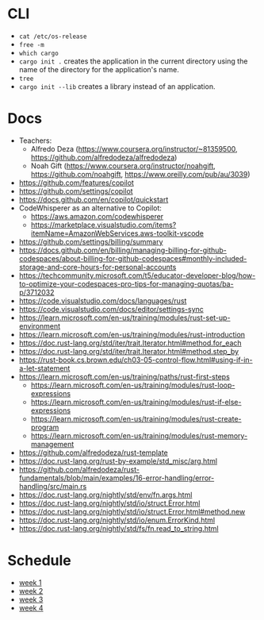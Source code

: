 # CLI

- `cat /etc/os-release`
- `free -m`
- `which cargo`
- `cargo init .` creates the application in the current directory using the name of the directory for the application's name.
- `tree`
- `cargo init --lib` creates a library instead of an application.

# Docs

- Teachers:
  - Alfredo Deza (https://www.coursera.org/instructor/~81359500, https://github.com/alfredodeza/alfredodeza)
  - Noah Gift (https://www.coursera.org/instructor/noahgift, https://github.com/noahgift, https://www.oreilly.com/pub/au/3039)
- https://github.com/features/copilot
- https://github.com/settings/copilot
- https://docs.github.com/en/copilot/quickstart
- CodeWhisperer as an alternative to Copilot:
  - https://aws.amazon.com/codewhisperer
  - https://marketplace.visualstudio.com/items?itemName=AmazonWebServices.aws-toolkit-vscode
- https://github.com/settings/billing/summary
- https://docs.github.com/en/billing/managing-billing-for-github-codespaces/about-billing-for-github-codespaces#monthly-included-storage-and-core-hours-for-personal-accounts
- https://techcommunity.microsoft.com/t5/educator-developer-blog/how-to-optimize-your-codespaces-pro-tips-for-managing-quotas/ba-p/3712032
- https://code.visualstudio.com/docs/languages/rust
- https://code.visualstudio.com/docs/editor/settings-sync
- https://learn.microsoft.com/en-us/training/modules/rust-set-up-environment 
- https://learn.microsoft.com/en-us/training/modules/rust-introduction
- https://doc.rust-lang.org/std/iter/trait.Iterator.html#method.for_each
- https://doc.rust-lang.org/std/iter/trait.Iterator.html#method.step_by
- https://rust-book.cs.brown.edu/ch03-05-control-flow.html#using-if-in-a-let-statement
- https://learn.microsoft.com/en-us/training/paths/rust-first-steps
  - https://learn.microsoft.com/en-us/training/modules/rust-loop-expressions
  - https://learn.microsoft.com/en-us/training/modules/rust-if-else-expressions
  - https://learn.microsoft.com/en-us/training/modules/rust-create-program
  - https://learn.microsoft.com/en-us/training/modules/rust-memory-management
- https://github.com/alfredodeza/rust-template
- https://doc.rust-lang.org/rust-by-example/std_misc/arg.html
- https://github.com/alfredodeza/rust-fundamentals/blob/main/examples/16-error-handling/error-handling/src/main.rs
- https://doc.rust-lang.org/nightly/std/env/fn.args.html
- https://doc.rust-lang.org/nightly/std/io/struct.Error.html
- https://doc.rust-lang.org/nightly/std/io/struct.Error.html#method.new
- https://doc.rust-lang.org/nightly/std/io/enum.ErrorKind.html
- https://doc.rust-lang.org/nightly/std/fs/fn.read_to_string.html

# Schedule 

- [week 1](https://github.com/alfredodeza/rust-setup)
- [week 2](https://github.com/alfredodeza/rust-fundamentals)
- [week 3](https://github.com/alfredodeza/rust-structs-types-enums/)
- [week 4](https://github.com/alfredodeza/applied-rust)